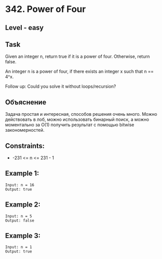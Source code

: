 # 342. Power of Four


## Level - easy


## Task
Given an integer n, return true if it is a power of four. Otherwise, return false.

An integer n is a power of four, if there exists an integer x such that n == 4^x.

Follow up: Could you solve it without loops/recursion?


## Объяснение
Задача простая и интересная, способов решения очень много. Можно действовать в лоб, можно
использовать бинарный поиск, а можно моментально за O(1) получить результат с помощью bitwise
закономерностей.


## Constraints:
- -231 <= n <= 231 - 1


## Example 1:
````
Input: n = 16
Output: true
````


## Example 2:
````
Input: n = 5
Output: false
````


## Example 3:
````
Input: n = 1
Output: true
````